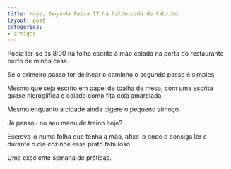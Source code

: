 ```yaml
---
title: Hoje, Segunda Feira 17 há Caldeirada de Cabrito
layout: post
categories:
- artigos
---
```


Podia ler-se às 8:00 na folha escrita à mão colada na porta do restaurante perto de minha casa. 

Se o primeiro passo for delinear o caminho o segundo passo é simples. 

Mesmo que seja escrito em papel de toalha de mesa, com uma escrita quase hieroglífica e colado como fita cola amarelada.

Mesmo enquanto a cidade ainda digere o pequeno almoço.  

Já pensou no seu menu de treino hoje?

Escreva-o numa folha que tenha à mão, afixe-o onde o consiga ler e durante o dia cozinhe esse prato fabuloso. 

Uma excelente semana de práticas.
